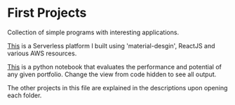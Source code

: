 # First Projects
Collection of simple programs with interesting applications.

[This](https://d2sksnhswqxyde.cloudfront.net/) is a Serverless platform I built using 'material-desgin', ReactJS and various AWS resources.

[This](https://kyso.io/ksuresh/portfolio_manager) is a python notebook that evaluates the performance and potential of any given portfolio. Change the view from code hidden to see all output.

The other projects in this file are explained in the descriptions upon opening each folder.
